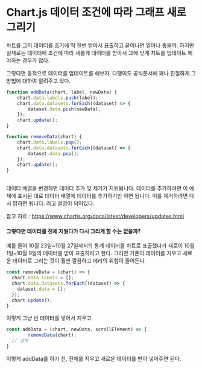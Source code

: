 # Chart.js 데이터 조건에 따라 그래프 새로 그리기

차트를 그저 데이터를 초기에 딱 한번 받아서 표출하고 끝이나면 얼마나 좋을까.
하지만 실제로는 데이터에 조건에 따라 새롭게 데이터를 받아서 그에 맞게 차트를 업데이트 해야하는 경우가 많다.

그렇다면 동적으로 데이터를 업데이트를 해보자.
다행이도 공식문서에 꽤나 친절하게 그 방법에 대하여 알려주고 있다.
```js
function addData(chart, label, newData) {
    chart.data.labels.push(label);
    chart.data.datasets.forEach((dataset) => {
        dataset.data.push(newData);
    });
    chart.update();
}

function removeData(chart) {
    chart.data.labels.pop();
    chart.data.datasets.forEach((dataset) => {
        dataset.data.pop();
    });
    chart.update();
}
 
```
데이터 배열을 변경하면 데이터 추가 및 제거가 지원됩니다. 
데이터를 추가하려면 이 예제에 표시된 대로 데이터 배열에 데이터를 추가하기만 하면 됩니다. 
이를 제거하려면 다시 팝하면 됩니다.
라고 설명이 되어있다.

참고 자료 : https://www.chartjs.org/docs/latest/developers/updates.html

#### 그렇다면 데이터를 전체 지웠다가 다시 그리게 할 수는 없을까?
예를 들어 10월 23일~10월 27일까지의 통계 데이터를 차트로 표출했다가
새로이 10월 1일~10월 9일의 데이터를 받아 표출하려고 한다.
그러면 기존의 데이터를 지우고 새로운 데이터로 그리는 것이 훨씬 깔끔하고 에러의 위험이 줄어든다.

```js
const removeData = (chart) => {
  chart.data.labels = [];
  chart.data.datasets.forEach((dataset) => {
    dataset.data = [];
  });
  chart.update();
}
```
이렇게 그냥 빈 데이터를 넣어서 지우고

```js
const addData = (chart, newData, scrollElement) => {
        removeData(chart);
  // 생략
}
```
이렇게 addData를 하기 전, 전체를 지우고 새로운 데이터를 받아 넣어주면 된다.
